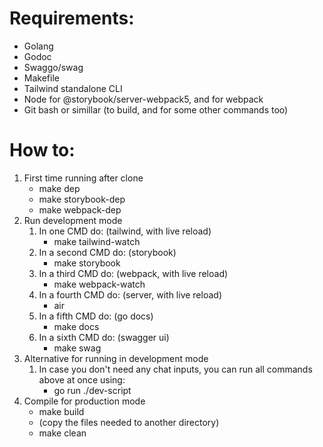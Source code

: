 # Requirements:
- Golang
- Godoc
- Swaggo/swag
- Makefile
- Tailwind standalone CLI
- Node for @storybook/server-webpack5, and for webpack
- Git bash or simillar (to build, and for some other commands too)

# How to:
<ol type="1">
  <li>First time running after clone
    <ul>
      <li>make dep</li>
      <li>make storybook-dep</li>
      <li>make webpack-dep</li>
    </ul>
  </li>

  <li>Run development mode
    <ol type="1">
      <li>In one CMD do: (tailwind, with live reload)
        <ul>
          <li>make tailwind-watch</li>
        </ul>
      </li>
      <li>In a second CMD do: (storybook)
        <ul>
          <li>make storybook</li>
        </ul>
      </li>
      <li>In a third CMD do: (webpack, with live reload)
        <ul>
          <li>make webpack-watch</li>
        </ul>
      </li>
      <li>In a fourth CMD do: (server, with live reload)
        <ul>
          <li>air</li>
        </ul>
      </li>
      <li>In a fifth CMD do: (go docs)
        <ul>
          <li>make docs</li>
        </ul>
      </li>
      <li>In a sixth CMD do: (swagger ui)
        <ul>
          <li>make swag</li>
        </ul>
      </li>
    </ol>
  </li>

  <li>Alternative for running in development mode
    <ol type="1">
      <li>In case you don't need any chat inputs, you can run all commands above at once using:
        <ul>
          <li>go run ./dev-script</li>
        </ul>
      </li>
    </ol>
  </li>

  <li>Compile for production mode
    <ul>
      <li>make build</li>
      <li>(copy the files needed to another directory)</li>
      <li>make clean</li>
    </ul>
  </li>
</ol>